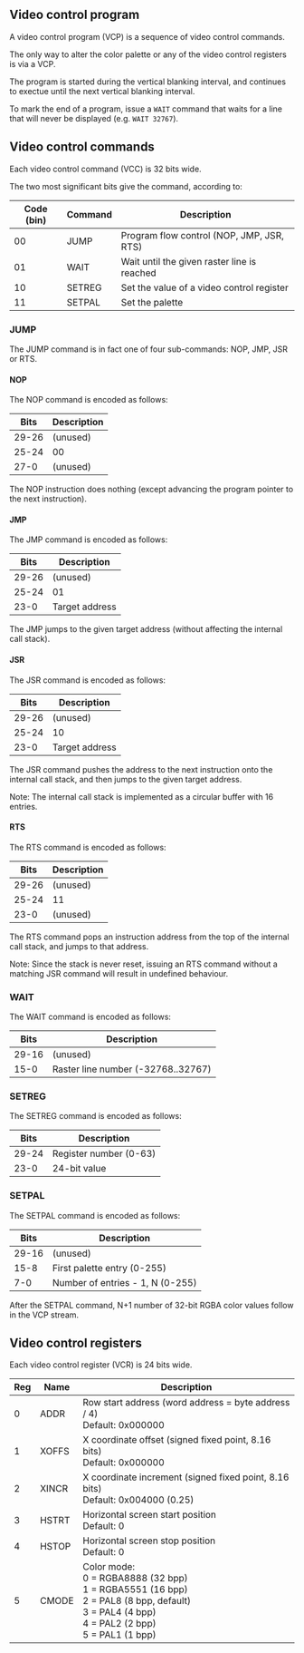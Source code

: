 ## Video control program

A video control program (VCP) is a sequence of video control commands.

The only way to alter the color palette or any of the video control registers
is via a VCP.

The program is started during the vertical blanking interval, and continues to
exectue until the next vertical blanking interval.

To mark the end of a program, issue a `WAIT` command that waits for a line
that will never be displayed (e.g. `WAIT 32767`).


## Video control commands

Each video control command (VCC) is 32 bits wide.

The two most significant bits give the command, according to:

| Code (bin) | Command | Description                                 |
|------------|---------|---------------------------------------------|
| 00         | JUMP    | Program flow control (NOP, JMP, JSR, RTS)   |
| 01         | WAIT    | Wait until the given raster line is reached |
| 10         | SETREG  | Set the value of a video control register   |
| 11         | SETPAL  | Set the palette                             |

### JUMP

The JUMP command is in fact one of four sub-commands: NOP, JMP, JSR or RTS.

#### NOP

The NOP command is encoded as follows:

| Bits  | Description            |
|-------|------------------------|
| 29-26 | (unused)               |
| 25-24 | 00                     |
|  27-0 | (unused)               |

The NOP instruction does nothing (except advancing the program pointer to the next instruction).

#### JMP

The JMP command is encoded as follows:

| Bits  | Description            |
|-------|------------------------|
| 29-26 | (unused)               |
| 25-24 | 01                     |
|  23-0 | Target address         |

The JMP jumps to the given target address (without affecting the internal call stack).

#### JSR

The JSR command is encoded as follows:

| Bits  | Description            |
|-------|------------------------|
| 29-26 | (unused)               |
| 25-24 | 10                     |
|  23-0 | Target address         |

The JSR command pushes the address to the next instruction onto the internal call stack, and then jumps to the given target address.

Note: The internal call stack is implemented as a circular buffer with 16 entries.

#### RTS

The RTS command is encoded as follows:

| Bits  | Description            |
|-------|------------------------|
| 29-26 | (unused)               |
| 25-24 | 11                     |
| 23-0  | (unused)               |

The RTS command pops an instruction address from the top of the internal call stack, and jumps to that address.

Note: Since the stack is never reset, issuing an RTS command without a matching JSR command will result in undefined behaviour.

### WAIT

The WAIT command is encoded as follows:

| Bits  | Description                        |
|-------|------------------------------------|
| 29-16 | (unused)                           |
|  15-0 | Raster line number (-32768..32767) |

### SETREG

The SETREG command is encoded as follows:

| Bits  | Description            |
|-------|------------------------|
| 29-24 | Register number (0-63) |
|  23-0 | 24-bit value           |

### SETPAL

The SETPAL command is encoded as follows:

| Bits  | Description                      |
|-------|----------------------------------|
| 29-16 | (unused)                         |
|  15-8 | First palette entry (0-255)      |
|   7-0 | Number of entries - 1, N (0-255) |

After the SETPAL command, N+1 number of 32-bit RGBA color values follow in the VCP stream.


## Video control registers

Each video control register (VCR) is 24 bits wide.

| Reg | Name | Description |
|-----|------|-------------|
| 0   | ADDR | Row start address (word address = byte address / 4)<br>Default: 0x000000 |
| 1   | XOFFS | X coordinate offset (signed fixed point, 8.16 bits)<br>Default: 0x000000 |
| 2   | XINCR | X coordinate increment (signed fixed point, 8.16 bits)<br>Default: 0x004000 (0.25) |
| 3   | HSTRT | Horizontal screen start position<br>Default: 0 |
| 4   | HSTOP | Horizontal screen stop position<br>Default: 0 |
| 5   | CMODE | Color mode:<br>0 = RGBA8888 (32 bpp)<br>1 = RGBA5551 (16 bpp)<br>2 = PAL8 (8 bpp, default)<br>3 = PAL4 (4 bpp)<br>4 = PAL2 (2 bpp)<br>5 = PAL1 (1 bpp) |

